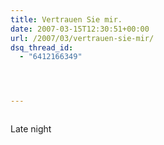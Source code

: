 ```yaml
---
title: Vertrauen Sie mir.
date: 2007-03-15T12:30:51+00:00
url: /2007/03/vertrauen-sie-mir/
dsq_thread_id:
  - "6412166349"




---
```

<div class="flickr">
  <a href="http://www.flickr.com/photos/schreibblogade/422279224/"><img src="//farm1.static.flickr.com/160/422279224_9fd75a4167.jpg" class="flickr-photo" alt="" /></a></p>

  <p>
    Late night
  </p>
</div>
